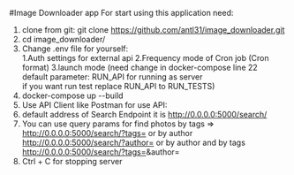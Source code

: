 #Image Downloader app
For start using this application need:  
1. clone from git: git clone https://github.com/antl31/image_downloader.git 
2. cd image_downloader/
3. Change .env file for yourself:  
1.Auth settings  for external api
2.Frequency mode of Cron job  (Cron format)
3.launch mode (need change in docker-compose line 22  
 default parameter: RUN_API for running as server  
 if you want run test replace RUN_API to RUN_TESTS)
4. docker-compose up --build  
5. Use API Client like Postman for use API:
6. default address of Search Endpoint it is http://0.0.0.0:5000/search/
7. You can use query params for find photos by tags => http://0.0.0.0:5000/search/?tags=<tags>
or by author http://0.0.0.0:5000/search/?author=<author> or by author and by tags http://0.0.0.0:5000/search/?tags=<tags>&author=<author>
8. Ctrl + C for stopping server

